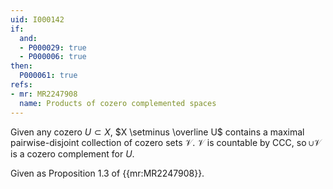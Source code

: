 ```yaml
---
uid: I000142
if:
  and:
  - P000029: true
  - P000006: true
then:
  P000061: true
refs:
- mr: MR2247908
  name: Products of cozero complemented spaces
---
```


Given any cozero $U \subset X$, $X \setminus \overline U$ contains a maximal pairwise-disjoint collection of cozero sets $\mathcal{V}$. $\mathcal{V}$ is countable by CCC, so $\cup \mathcal{V}$ is a cozero complement for $U$.

Given as Proposition 1.3 of {{mr:MR2247908}}.
